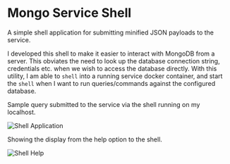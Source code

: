 # Mongo Service Shell

A simple shell application for submitting minified JSON payloads to the service.

I developed this shell to make it easier to interact with MongoDB from a server.
This obviates the need to look up the database connection string, credentials etc.
when we wish to access the database directly.  With this utility, I am able to
`shell` into a running service docker container, and start the `shell` when I
want to run queries/commands against the configured database.

Sample query submitted to the service via the shell running on my localhost.

<img src="mongo-service-shell.png" alt="Shell Application" thumbnail="true"/>

Showing the display from the help option to the shell.

<img src="mongo-service-shell-help.png" alt="Shell Help" thumbnail="true"/>